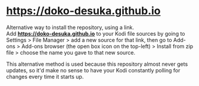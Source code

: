 # https://doko-desuka.github.io
Alternative way to install the repository, using a link.  
Add **https://doko-desuka.github.io** to your Kodi file sources by going to Settings > File Manager > add a new source for that link, then go to Add-ons > Add-ons browser (the open box icon on the top-left) > Install from zip file > choose the name you gave to that new source.

This alternative method is used because this repository almost never gets updates, so it'd make no sense to have your Kodi constantly polling for changes every time it starts up.
